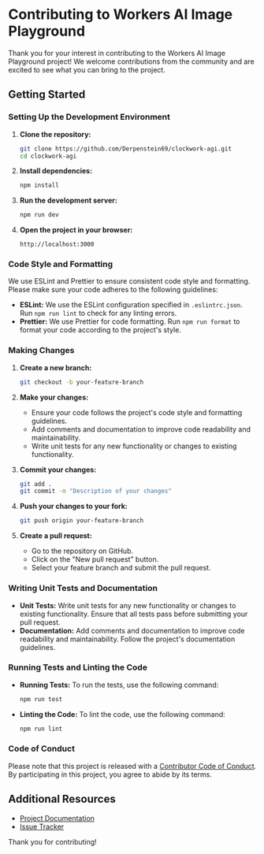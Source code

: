# Contributing to Workers AI Image Playground

Thank you for your interest in contributing to the Workers AI Image Playground project! We welcome contributions from the community and are excited to see what you can bring to the project.

## Getting Started

### Setting Up the Development Environment

1. **Clone the repository:**
   ```sh
   git clone https://github.com/Derpenstein69/clockwork-agi.git
   cd clockwork-agi
   ```

2. **Install dependencies:**
   ```sh
   npm install
   ```

3. **Run the development server:**
   ```sh
   npm run dev
   ```

4. **Open the project in your browser:**
   ```
   http://localhost:3000
   ```

### Code Style and Formatting

We use ESLint and Prettier to ensure consistent code style and formatting. Please make sure your code adheres to the following guidelines:

- **ESLint:** We use the ESLint configuration specified in `.eslintrc.json`. Run `npm run lint` to check for any linting errors.
- **Prettier:** We use Prettier for code formatting. Run `npm run format` to format your code according to the project's style.

### Making Changes

1. **Create a new branch:**
   ```sh
   git checkout -b your-feature-branch
   ```

2. **Make your changes:**
   - Ensure your code follows the project's code style and formatting guidelines.
   - Add comments and documentation to improve code readability and maintainability.
   - Write unit tests for any new functionality or changes to existing functionality.

3. **Commit your changes:**
   ```sh
   git add .
   git commit -m "Description of your changes"
   ```

4. **Push your changes to your fork:**
   ```sh
   git push origin your-feature-branch
   ```

5. **Create a pull request:**
   - Go to the repository on GitHub.
   - Click on the "New pull request" button.
   - Select your feature branch and submit the pull request.

### Writing Unit Tests and Documentation

- **Unit Tests:** Write unit tests for any new functionality or changes to existing functionality. Ensure that all tests pass before submitting your pull request.
- **Documentation:** Add comments and documentation to improve code readability and maintainability. Follow the project's documentation guidelines.

### Running Tests and Linting the Code

- **Running Tests:** To run the tests, use the following command:
  ```sh
  npm run test
  ```
- **Linting the Code:** To lint the code, use the following command:
  ```sh
  npm run lint
  ```

### Code of Conduct

Please note that this project is released with a [Contributor Code of Conduct](CODE_OF_CONDUCT.md). By participating in this project, you agree to abide by its terms.

## Additional Resources

- [Project Documentation](README.md)
- [Issue Tracker](https://github.com/Derpenstein69/clockwork-agi/issues)

Thank you for contributing!
